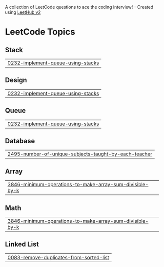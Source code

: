 A collection of LeetCode questions to ace the coding interview! - Created using [LeetHub v2](https://github.com/arunbhardwaj/LeetHub-2.0)
<!---LeetCode Topics Start-->
# LeetCode Topics
## Stack
|  |
| ------- |
| [0232-implement-queue-using-stacks](https://github.com/gsudhk/DSA/tree/master/0232-implement-queue-using-stacks) |
## Design
|  |
| ------- |
| [0232-implement-queue-using-stacks](https://github.com/gsudhk/DSA/tree/master/0232-implement-queue-using-stacks) |
## Queue
|  |
| ------- |
| [0232-implement-queue-using-stacks](https://github.com/gsudhk/DSA/tree/master/0232-implement-queue-using-stacks) |
## Database
|  |
| ------- |
| [2495-number-of-unique-subjects-taught-by-each-teacher](https://github.com/gsudhk/DSA/tree/master/2495-number-of-unique-subjects-taught-by-each-teacher) |
## Array
|  |
| ------- |
| [3846-minimum-operations-to-make-array-sum-divisible-by-k](https://github.com/gsudhk/DSA/tree/master/3846-minimum-operations-to-make-array-sum-divisible-by-k) |
## Math
|  |
| ------- |
| [3846-minimum-operations-to-make-array-sum-divisible-by-k](https://github.com/gsudhk/DSA/tree/master/3846-minimum-operations-to-make-array-sum-divisible-by-k) |
## Linked List
|  |
| ------- |
| [0083-remove-duplicates-from-sorted-list](https://github.com/gsudhk/DSA/tree/master/0083-remove-duplicates-from-sorted-list) |
<!---LeetCode Topics End-->